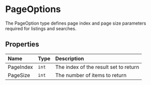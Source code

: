 # PageOptions

The PageOption type defines page index and page size parameters required for listings and searches.

## Properties

| Name | Type | Description |
| :--- | :--- | :---------- |
| PageIndex | `int` | The index of the result set to return |
| PageSize | `int` | The number of items to return |
